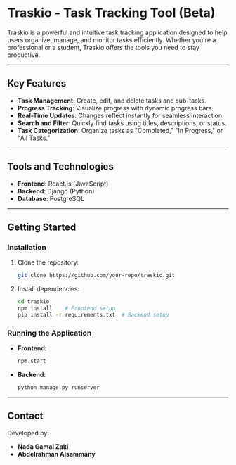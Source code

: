 
# Traskio - Task Tracking Tool (Beta)

Traskio is a powerful and intuitive task tracking application designed to help users organize, manage, and monitor tasks efficiently. Whether you're a professional or a student, Traskio offers the tools you need to stay productive.

---

## Key Features

- **Task Management**: Create, edit, and delete tasks and sub-tasks.
- **Progress Tracking**: Visualize progress with dynamic progress bars.
- **Real-Time Updates**: Changes reflect instantly for seamless interaction.
- **Search and Filter**: Quickly find tasks using titles, descriptions, or status.
- **Task Categorization**: Organize tasks as "Completed," "In Progress," or "All Tasks."

---

## Tools and Technologies

- **Frontend**: React.js (JavaScript)
- **Backend**: Django (Python)
- **Database**: PostgreSQL

---

## Getting Started

### Installation
1. Clone the repository:
   ```bash
   git clone https://github.com/your-repo/traskio.git
   ```
2. Install dependencies:
   ```bash
   cd traskio
   npm install    # Frontend setup
   pip install -r requirements.txt  # Backend setup
   ```

### Running the Application
- **Frontend**:
  ```bash
  npm start
  ```
- **Backend**:
  ```bash
  python manage.py runserver
  ```

---

## Contact
Developed by:
- **Nada Gamal Zaki**
- **Abdelrahman Alsammany**
